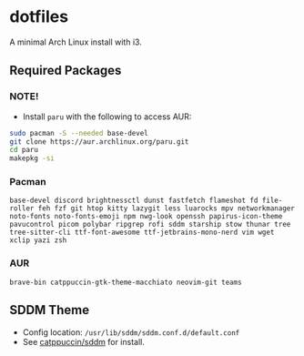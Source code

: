 # dotfiles
A minimal Arch Linux install with i3.

## Required Packages
### NOTE!
- Install `paru` with the following to access AUR:
```sh
sudo pacman -S --needed base-devel
git clone https://aur.archlinux.org/paru.git
cd paru
makepkg -si
```
### Pacman
```
base-devel discord brightnessctl dunst fastfetch flameshot fd file-roller feh fzf git htop kitty lazygit less luarocks mpv networkmanager noto-fonts noto-fonts-emoji npm nwg-look openssh papirus-icon-theme pavucontrol picom polybar ripgrep rofi sddm starship stow thunar tree tree-sitter-cli ttf-font-awesome ttf-jetbrains-mono-nerd vim wget xclip yazi zsh
```
### AUR
```
brave-bin catppuccin-gtk-theme-macchiato neovim-git teams
```
## SDDM Theme
- Config location: `/usr/lib/sddm/sddm.conf.d/default.conf`
- See [catppuccin/sddm](https://github.com/catppuccin/sddm) for install. 
